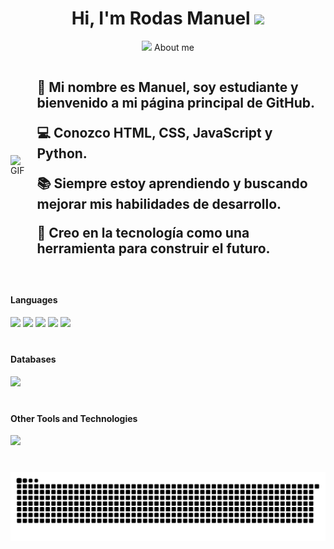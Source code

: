<h1 align="center">Hi, I'm Rodas Manuel <img src="https://media.giphy.com/media/hvRJCLFzcasrR4ia7z/giphy.gif" width="35"></h1>
<p align="center">
<picture><img src = "https://github.com/7oSkaaa/7oSkaaa/blob/main/Images/about_me.gif?raw=true" width = 40px></picture> About me

<div style="display: flex; align-items: center; justify-content: center; text-align: left; gap: 20px;">
  
  
  
  <img align="right" alt="GIF" src="https://media.giphy.com/media/836HiJc7pgzy8iNXCn/giphy.gif" />
    <div>
        <h2>
        <p>🌟 Mi nombre es Manuel, soy estudiante y bienvenido a mi página principal de GitHub.</p>
        <p>💻 Conozco HTML, CSS, JavaScript y Python.</p>
        <p>📚 Siempre estoy aprendiendo y buscando mejorar mis habilidades de desarrollo.</p>
        <p>🚀 Creo en la tecnología como una herramienta para construir el futuro.</p>
    </div>
</div>

<h4 style="margin-top: 40px;">Languages</h4>
<span> 
  <img src="https://img.shields.io/badge/HTML5-E34F26?style=for-the-badge&logo=html5&logoColor=white">
  <img src="https://img.shields.io/badge/CSS3-1572B6?style=for-the-badge&logo=css3&logoColor=white">
  <img src="https://img.shields.io/badge/JavaScript-F7DF1E?style=for-the-badge&logo=javascript&logoColor=black">
  <img src="https://img.shields.io/badge/Java-ED8B00?style=for-the-badge&logo=java&logoColor=white">
  <img src="https://img.shields.io/badge/Python-3776AB?style=for-the-badge&logo=python&logoColor=white">
</span>

<h4 style="margin-top: 40px;">Databases</h4>
<span>
  <img src="https://img.shields.io/badge/MySQL-00000F?style=for-the-badge&logo=mysql&logoColor=white">
</span>

<h4 style="margin-top: 40px;">Other Tools and Technologies</h4>
<span>
  <img src="https://img.shields.io/badge/Git-F05032?style=for-the-badge&logo=git&logoColor=white">
</span>

<p align="center" style="margin-top: 40px;">
    <img src="https://github.com/7oSkaaa/7oSkaaa/blob/output/github-contribution-grid-snake.svg?" alt="Snake Game"/>
</p>
